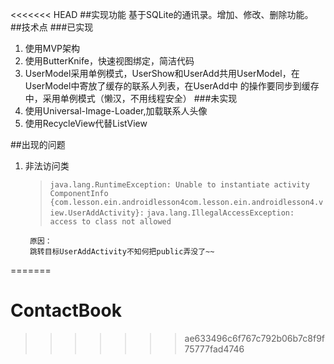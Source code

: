 <<<<<<< HEAD
##实现功能
基于SQLite的通讯录。增加、修改、删除功能。
##技术点
###已实现
1. 使用MVP架构
2. 使用ButterKnife，快速视图绑定，简洁代码
3. UserModel采用单例模式，UserShow和UserAdd共用UserModel，在UserModel中寄放了缓存的联系人列表，在UserAdd中
的操作要同步到缓存中，采用单例模式（懒汉，不用线程安全）
###未实现
1. 使用Universal-Image-Loader,加载联系人头像
2. 使用RecycleView代替ListView







##出现的问题


1. 非法访问类
	>`java.lang.RuntimeException: Unable to instantiate activity ComponentInfo`
	>`{com.lesson.ein.androidlesson4com.lesson.ein.androidlesson4.view.UserAddActivity}:`
	>`java.lang.IllegalAccessException: access to class not allowed`
	
		原因：
		跳转目标UserAddActivity不知何把public弄没了~~
=======
# ContactBook
>>>>>>> ae633496c6f767c792b06b7c8f9f75777fad4746
